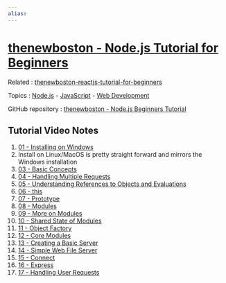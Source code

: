 ```yaml
---
alias:
---
```


# [thenewboston - Node.js Tutorial for Beginners](https://www.youtube.com/playlist?list=PL6gx4Cwl9DGBMdkKFn3HasZnnAqVjzHn_)

Related : [thenewboston-reactjs-tutorial-for-beginners](../thenewboston-reactjs-tutorial-for-beginners/thenewboston-reactjs-tutorial-for-beginners.md)

Topics : [Node.js](Node.js) - [JavaScript](../../JavaScript.md) - [Web Development](../../Web%20Development.md)

GitHub repository : [thenewboston - Node.js Beginners Tutorial](https://github.com/matt2ology/thenewboston-nodejs-beginners-tutorial)

## Tutorial Video Notes

1. [01 - Installing on Windows](01%20-%20Installing%20on%20Windows.md)
2. Install on Linux/MacOS is pretty straight forward and mirrors the Windows installation
3. [03 - Basic Concepts](03%20-%20Basic%20Concepts.md)
4. [04 - Handling Multiple Requests](04%20-%20Handling%20Multiple%20Requests.md)
5. [05 - Understanding References to Objects and Evaluations](05%20-%20Understanding%20References%20to%20Objects%20and%20Evaluations.md)
6. [06 - this](06%20-%20this.md)
7. [07 - Prototype](07%20-%20Prototype.md)
8. [08 - Modules](08%20-%20Modules.md)
9. [09 - More on Modules](09%20-%20More%20on%20Modules.md)
10. [10 - Shared State of Modules](10%20-%20Shared%20State%20of%20Modules.md)
11. [11 - Object Factory](11%20-%20Object%20Factory.md)
12. [12 - Core Modules](12%20-%20Core%20Modules.md)
13. [13 - Creating a Basic Server](13%20-%20Creating%20a%20Basic%20Server.md)
14. [14 - Simple Web File Server](14%20-%20Simple%20Web%20File%20Server.md)
15. [15 - Connect](15%20-%20Connect.md)
16. [16 - Express](16%20-%20Express.md)
17. [17 - Handling User Requests](17%20-%20Handling%20User%20Requests.md)
